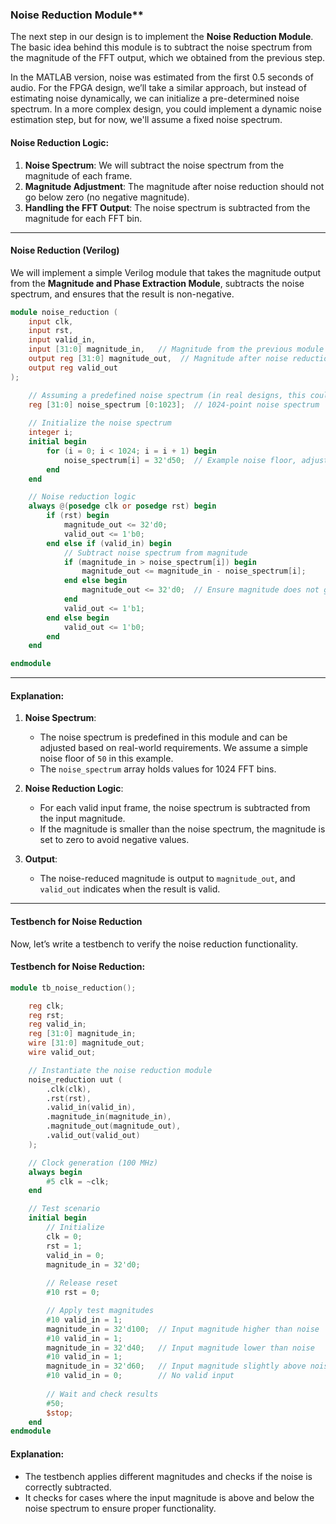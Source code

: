 ### Noise Reduction Module**

The next step in our design is to implement the **Noise Reduction Module**. The basic idea behind this module is to subtract the noise spectrum from the magnitude of the FFT output, which we obtained from the previous step.

In the MATLAB version, noise was estimated from the first 0.5 seconds of audio. For the FPGA design, we’ll take a similar approach, but instead of estimating noise dynamically, we can initialize a pre-determined noise spectrum. In a more complex design, you could implement a dynamic noise estimation step, but for now, we'll assume a fixed noise spectrum.

#### **Noise Reduction Logic**:
1. **Noise Spectrum**: We will subtract the noise spectrum from the magnitude of each frame.
2. **Magnitude Adjustment**: The magnitude after noise reduction should not go below zero (no negative magnitude).
3. **Handling the FFT Output**: The noise spectrum is subtracted from the magnitude for each FFT bin.

---

#### **Noise Reduction (Verilog)**

We will implement a simple Verilog module that takes the magnitude output from the **Magnitude and Phase Extraction Module**, subtracts the noise spectrum, and ensures that the result is non-negative.

```verilog
module noise_reduction (
    input clk,
    input rst,
    input valid_in,
    input [31:0] magnitude_in,   // Magnitude from the previous module
    output reg [31:0] magnitude_out,  // Magnitude after noise reduction
    output reg valid_out
);

    // Assuming a predefined noise spectrum (in real designs, this could be dynamic)
    reg [31:0] noise_spectrum [0:1023];  // 1024-point noise spectrum
    
    // Initialize the noise spectrum
    integer i;
    initial begin
        for (i = 0; i < 1024; i = i + 1) begin
            noise_spectrum[i] = 32'd50;  // Example noise floor, adjust based on your application
        end
    end

    // Noise reduction logic
    always @(posedge clk or posedge rst) begin
        if (rst) begin
            magnitude_out <= 32'd0;
            valid_out <= 1'b0;
        end else if (valid_in) begin
            // Subtract noise spectrum from magnitude
            if (magnitude_in > noise_spectrum[i]) begin
                magnitude_out <= magnitude_in - noise_spectrum[i];
            end else begin
                magnitude_out <= 32'd0;  // Ensure magnitude does not go below zero
            end
            valid_out <= 1'b1;
        end else begin
            valid_out <= 1'b0;
        end
    end

endmodule
```

---

#### **Explanation**:
1. **Noise Spectrum**: 
   - The noise spectrum is predefined in this module and can be adjusted based on real-world requirements. We assume a simple noise floor of `50` in this example.
   - The `noise_spectrum` array holds values for 1024 FFT bins.

2. **Noise Reduction Logic**:
   - For each valid input frame, the noise spectrum is subtracted from the input magnitude.
   - If the magnitude is smaller than the noise spectrum, the magnitude is set to zero to avoid negative values.

3. **Output**:
   - The noise-reduced magnitude is output to `magnitude_out`, and `valid_out` indicates when the result is valid.

---

#### **Testbench for Noise Reduction**

Now, let’s write a testbench to verify the noise reduction functionality.

#### **Testbench for Noise Reduction**:

```verilog
module tb_noise_reduction();

    reg clk;
    reg rst;
    reg valid_in;
    reg [31:0] magnitude_in;
    wire [31:0] magnitude_out;
    wire valid_out;

    // Instantiate the noise reduction module
    noise_reduction uut (
        .clk(clk),
        .rst(rst),
        .valid_in(valid_in),
        .magnitude_in(magnitude_in),
        .magnitude_out(magnitude_out),
        .valid_out(valid_out)
    );

    // Clock generation (100 MHz)
    always begin
        #5 clk = ~clk;
    end

    // Test scenario
    initial begin
        // Initialize
        clk = 0;
        rst = 1;
        valid_in = 0;
        magnitude_in = 32'd0;
        
        // Release reset
        #10 rst = 0;

        // Apply test magnitudes
        #10 valid_in = 1;
        magnitude_in = 32'd100;  // Input magnitude higher than noise
        #10 valid_in = 1;
        magnitude_in = 32'd40;   // Input magnitude lower than noise
        #10 valid_in = 1;
        magnitude_in = 32'd60;   // Input magnitude slightly above noise
        #10 valid_in = 0;        // No valid input
        
        // Wait and check results
        #50;
        $stop;
    end
endmodule
```

#### **Explanation**:
- The testbench applies different magnitudes and checks if the noise is correctly subtracted.
- It checks for cases where the input magnitude is above and below the noise spectrum to ensure proper functionality.

